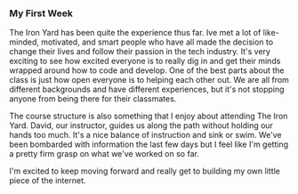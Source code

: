 ### My First Week

The Iron Yard has been quite the experience thus far. Ive met a lot of like-minded, motivated, and smart people who have all made the decision to change their lives and follow their passion in the tech industry.
It's very exciting to see how excited everyone is to really dig in and get their minds wrapped around how to code and develop. One of the best parts about the class is just how open everyone is to helping each other out.
We are all from different backgrounds and have different experiences, but it's not stopping anyone from being there for their classmates. 

The course structure is also something that I enjoy about attending The Iron Yard. David, our instructor, guides us along the path without holding our hands too much. It's a nice balance of instruction and sink or swim. We've been bombarded with information the last few days but I feel like I'm getting a pretty firm grasp on what we've worked on so far.

I'm excited to keep moving forward and really get to building my own little piece of the internet.

